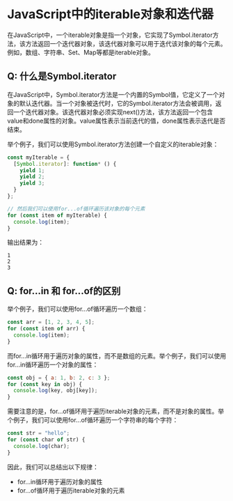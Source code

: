 
# JavaScript中的iterable对象和迭代器

在JavaScript中，一个iterable对象是指一个对象，它实现了Symbol.iterator方法，该方法返回一个迭代器对象，该迭代器对象可以用于迭代该对象的每个元素。例如，数组、字符串、Set、Map等都是iterable对象。

## Q: 什么是Symbol.iterator

在JavaScript中，Symbol.iterator方法是一个内置的Symbol值，它定义了一个对象的默认迭代器。当一个对象被迭代时，它的Symbol.iterator方法会被调用，返回一个迭代器对象。该迭代器对象必须实现next()方法，该方法返回一个包含value和done属性的对象。value属性表示当前迭代的值，done属性表示迭代是否结束。

举个例子，我们可以使用Symbol.iterator方法创建一个自定义的iterable对象：

```javascript
const myIterable = {
  [Symbol.iterator]: function* () {
    yield 1;
    yield 2;
    yield 3;
  }
};

// 然后我们可以使用for...of循环遍历该对象的每个元素
for (const item of myIterable) {
  console.log(item);
}
```

输出结果为：

```
1
2
3
```

## Q: for...in 和 for...of的区别

举个例子，我们可以使用for...of循环遍历一个数组：

```javascript
const arr = [1, 2, 3, 4, 5];
for (const item of arr) {
  console.log(item);
}
```

而for...in循环用于遍历对象的属性，而不是数组的元素。举个例子，我们可以使用for...in循环遍历一个对象的属性：

```javascript
const obj = { a: 1, b: 2, c: 3 };
for (const key in obj) {
  console.log(key, obj[key]);
}
```

需要注意的是，for...of循环用于遍历iterable对象的元素，而不是对象的属性。举个例子，我们可以使用for...of循环遍历一个字符串的每个字符：

```javascript
const str = "hello";
for (const char of str) {
  console.log(char);
}
```

因此，我们可以总结出以下规律：

- for...in循环用于遍历对象的属性
- for...of循环用于遍历iterable对象的元素
